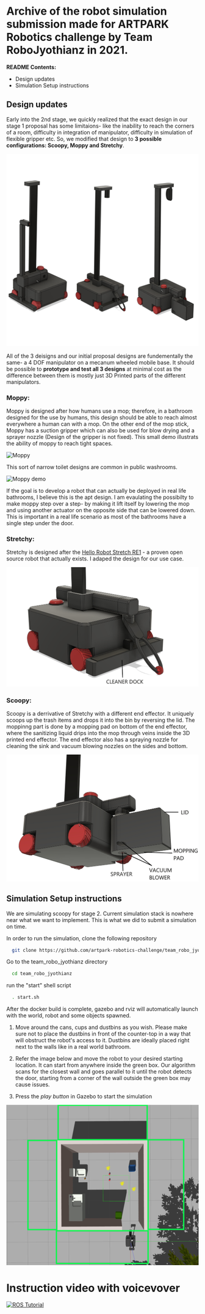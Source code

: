 
# Archive of the robot simulation submission made for ARTPARK Robotics challenge by Team RoboJyothianz in 2021. 

**README Contents:**  

- Design updates
- Simulation Setup instructions

## Design updates

Early into the 2nd stage, we quickly realized that the exact design in our stage 1 proposal has some limitaions- like the inability to reach the corners of a room, difficulty in integration of manipulator, difficulty in simulation of flexible gripper etc. 
So, we modified that design to **3 possible configurations: Scoopy, Moppy and Stretchy**. 

![Robot designs](content/3in1.jpg?raw=true "Models")


All of the 3 deisigns and our initial proposal designs are fundementally the same- a 4 DOF manipulator on a mecanum wheeled mobile base.
It should be possible to **prototype and test all 3 designs** at minimal cost as the difference between them is mostly just 3D Printed parts of the different manipulators. 

### Moppy: 

Moppy is designed after how humans use a mop; therefore, in a bathroom designed for the use by humans, this design should be able to reach almost everywhere a human can with a mop. 
On the other end of the mop stick, Moppy has a suction gripper which can also be used for blow drying and a sprayer nozzle (Design of the gripper is not fixed). This small demo illustrats the ability of moppy to reach tight spaces. 


![Moppy](content/moppy_arm.gif?raw=true "Models")


This sort of narrow toilet designs are common in public washrooms.  

![Moppy demo](content/narrow_bathroom.gif?raw=true "Models")


If the goal is to develop a robot that can actually be deployed in real life bathrooms, I believe this is the apt design. 
I am evaulating the possibilty to make moppy step over a step- by making it lift itself by lowering the mop and using another actuator on the opposite side that can be lowered down. 
This is important in a real life scenario as most of the bathrooms have a single step under the door.




### Stretchy: 

Stretchy is designed after the [Hello Robot Stretch RE1](https://youtu.be/6h9wb6FOD5Q?t=43) - a proven open source robot that actually exists. I adaped the design for our use case. 

![Strechy](content/stretchy.png?raw=true "Models")


### Scoopy: 

Scoopy is a derrivative of Stretchy with a different end effector. It uniquely scoops up the trash items and drops it into the bin by reversing the lid. 
The moppinng part is done by a mopping pad on bottom of the end effector, where the sanitizing liquid drips into the mop through veins inside the 3D printed end effector. 
The end effector also has a spraying nozzle for cleaning the sink and vacuum blowing nozzles on the sides and bottom.

![Scoopy](content/scoopy.png?raw=true "Models")


  
## Simulation Setup instructions

We are simulating scoopy for stage 2. Current simulation stack is nowhere near what we want to implement. This is what we did to submit a simulation on time.

In order to run the simulation, clone the following repository


```bash
  git clone https://github.com/artpark-robotics-challenge/team_robo_jyothianz.git
```

Go to the team_robo_jyothianz directory

```bash
  cd team_robo_jyothianz
```

run the "start" shell script

```bash
  . start.sh
```

After the docker build is complete, gazebo and rviz will automatically launch with the world, robot and some objects spawned. 

1. Move around the cans, cups and dustbins as you wish. Please make sure not to place the dustbins in front of the counter-top in a way that will obstruct the robot's access to it. Dustbins are ideally placed right next to the walls like in a real world bathroom.

2. Refer the image below and move the robot to your desired starting location. It can start from anywhere inside the green box. Our algorithm scans for the closest wall and goes parallel to it until the robot detects the door, starting from a corner of the wall outside the green box may cause issues.

3. Press the *play button* in Gazebo to start the simulation


![Simulation](content/robot_spawn.png?raw=true "Models")


# Instruction video with voicevover

[![ROS Tutorial](https://img.youtube.com/vi/gKZGFqGx0AQ/0.jpg)](https://youtu.be/IlTK8A8Moes)

